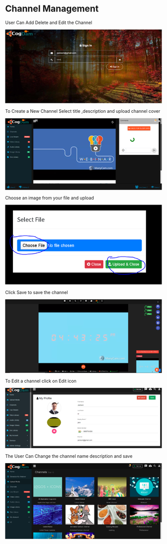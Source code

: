 # Channel Management

User Can Add Delete and Edit the Channel

![](../.gitbook/assets/image%20%28128%29.png)

To Create a New Channel Select title ,description and upload channel cover

![](../.gitbook/assets/image%20%28136%29.png)

Choose an image from your file and upload

![](../.gitbook/assets/image%20%28222%29.png)

Click Save to save the channel

![](../.gitbook/assets/image%20%2830%29.png)

To Edit a channel click on Edit icon

![](../.gitbook/assets/image%20%28178%29.png)

The User Can Change the channel name description and save

![](../.gitbook/assets/image%20%2842%29.png)

